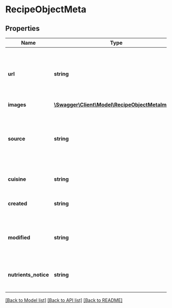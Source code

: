 # RecipeObjectMeta

## Properties
Name | Type | Description | Notes
------------ | ------------- | ------------- | -------------
**url** | **string** | URL to the recipe. You must link back to the recipe when displaying it. | [optional] 
**images** | [**\Swagger\Client\Model\RecipeObjectMetaImages**](RecipeObjectMetaImages.md) |  | [optional] 
**source** | **string** | The source of the recipe. You must attribute this source when displaying this recipe. | [optional] 
**cuisine** | **string** | This recipe&#x27;s cuisine | [optional] 
**created** | **string** | The date when this recipe was created | [optional] 
**modified** | **string** | The date when this recipe was most recently modified | [optional] 
**nutrients_notice** | **string** | Additional information about this recipe&#x27;s nutrients | [optional] 

[[Back to Model list]](../../README.md#documentation-for-models) [[Back to API list]](../../README.md#documentation-for-api-endpoints) [[Back to README]](../../README.md)

